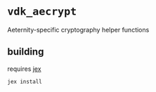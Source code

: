 # `vdk_aecrypt`

Aeternity-specific cryptography helper functions

## building

requires [jex](../../utils/jex/)

```
jex install
```
